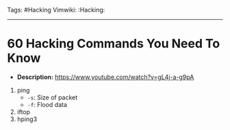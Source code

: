 Tags: #Hacking
Vimwiki: :Hacking:

______________________________________________________________________

# 60 Hacking Commands You Need To Know

- __Description:__ https://www.youtube.com/watch?v=gL4j-a-g9pA

1. ping
   - `-s`: Size of packet
   - `-f`: Flood data
2. iftop
3. hping3
